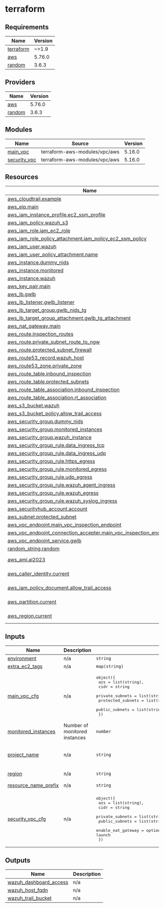 # terraform

<!-- BEGINNING OF PRE-COMMIT-TERRAFORM DOCS HOOK -->
## Requirements

| Name | Version |
|------|---------|
| <a name="requirement_terraform"></a> [terraform](#requirement\_terraform) | ~>1.9 |
| <a name="requirement_aws"></a> [aws](#requirement\_aws) | 5.76.0 |
| <a name="requirement_random"></a> [random](#requirement\_random) | 3.6.3 |

## Providers

| Name | Version |
|------|---------|
| <a name="provider_aws"></a> [aws](#provider\_aws) | 5.76.0 |
| <a name="provider_random"></a> [random](#provider\_random) | 3.6.3 |

## Modules

| Name | Source | Version |
|------|--------|---------|
| <a name="module_main_vpc"></a> [main\_vpc](#module\_main\_vpc) | terraform-aws-modules/vpc/aws | 5.16.0 |
| <a name="module_security_vpc"></a> [security\_vpc](#module\_security\_vpc) | terraform-aws-modules/vpc/aws | 5.16.0 |

## Resources

| Name | Type |
|------|------|
| [aws_cloudtrail.example](https://registry.terraform.io/providers/hashicorp/aws/5.76.0/docs/resources/cloudtrail) | resource |
| [aws_eip.main](https://registry.terraform.io/providers/hashicorp/aws/5.76.0/docs/resources/eip) | resource |
| [aws_iam_instance_profile.ec2_ssm_profile](https://registry.terraform.io/providers/hashicorp/aws/5.76.0/docs/resources/iam_instance_profile) | resource |
| [aws_iam_policy.wazuh_s3](https://registry.terraform.io/providers/hashicorp/aws/5.76.0/docs/resources/iam_policy) | resource |
| [aws_iam_role.iam_ec2_role](https://registry.terraform.io/providers/hashicorp/aws/5.76.0/docs/resources/iam_role) | resource |
| [aws_iam_role_policy_attachment.iam_policy_ec2_ssm_policy](https://registry.terraform.io/providers/hashicorp/aws/5.76.0/docs/resources/iam_role_policy_attachment) | resource |
| [aws_iam_user.wazuh](https://registry.terraform.io/providers/hashicorp/aws/5.76.0/docs/resources/iam_user) | resource |
| [aws_iam_user_policy_attachment.name](https://registry.terraform.io/providers/hashicorp/aws/5.76.0/docs/resources/iam_user_policy_attachment) | resource |
| [aws_instance.dummy_nids](https://registry.terraform.io/providers/hashicorp/aws/5.76.0/docs/resources/instance) | resource |
| [aws_instance.monitored](https://registry.terraform.io/providers/hashicorp/aws/5.76.0/docs/resources/instance) | resource |
| [aws_instance.wazuh](https://registry.terraform.io/providers/hashicorp/aws/5.76.0/docs/resources/instance) | resource |
| [aws_key_pair.main](https://registry.terraform.io/providers/hashicorp/aws/5.76.0/docs/resources/key_pair) | resource |
| [aws_lb.gwlb](https://registry.terraform.io/providers/hashicorp/aws/5.76.0/docs/resources/lb) | resource |
| [aws_lb_listener.gwlb_listener](https://registry.terraform.io/providers/hashicorp/aws/5.76.0/docs/resources/lb_listener) | resource |
| [aws_lb_target_group.gwlb_nids_tg](https://registry.terraform.io/providers/hashicorp/aws/5.76.0/docs/resources/lb_target_group) | resource |
| [aws_lb_target_group_attachment.gwlb_tg_attachment](https://registry.terraform.io/providers/hashicorp/aws/5.76.0/docs/resources/lb_target_group_attachment) | resource |
| [aws_nat_gateway.main](https://registry.terraform.io/providers/hashicorp/aws/5.76.0/docs/resources/nat_gateway) | resource |
| [aws_route.inspection_routes](https://registry.terraform.io/providers/hashicorp/aws/5.76.0/docs/resources/route) | resource |
| [aws_route.private_subnet_route_to_ngw](https://registry.terraform.io/providers/hashicorp/aws/5.76.0/docs/resources/route) | resource |
| [aws_route.protected_subnet_firewall](https://registry.terraform.io/providers/hashicorp/aws/5.76.0/docs/resources/route) | resource |
| [aws_route53_record.wazuh_host](https://registry.terraform.io/providers/hashicorp/aws/5.76.0/docs/resources/route53_record) | resource |
| [aws_route53_zone.private_zone](https://registry.terraform.io/providers/hashicorp/aws/5.76.0/docs/resources/route53_zone) | resource |
| [aws_route_table.inbound_inspection](https://registry.terraform.io/providers/hashicorp/aws/5.76.0/docs/resources/route_table) | resource |
| [aws_route_table.protected_subnets](https://registry.terraform.io/providers/hashicorp/aws/5.76.0/docs/resources/route_table) | resource |
| [aws_route_table_association.inbound_inspection](https://registry.terraform.io/providers/hashicorp/aws/5.76.0/docs/resources/route_table_association) | resource |
| [aws_route_table_association.rt_association](https://registry.terraform.io/providers/hashicorp/aws/5.76.0/docs/resources/route_table_association) | resource |
| [aws_s3_bucket.wazuh](https://registry.terraform.io/providers/hashicorp/aws/5.76.0/docs/resources/s3_bucket) | resource |
| [aws_s3_bucket_policy.allow_trail_access](https://registry.terraform.io/providers/hashicorp/aws/5.76.0/docs/resources/s3_bucket_policy) | resource |
| [aws_security_group.dummy_nids](https://registry.terraform.io/providers/hashicorp/aws/5.76.0/docs/resources/security_group) | resource |
| [aws_security_group.monitored_instances](https://registry.terraform.io/providers/hashicorp/aws/5.76.0/docs/resources/security_group) | resource |
| [aws_security_group.wazuh_instance](https://registry.terraform.io/providers/hashicorp/aws/5.76.0/docs/resources/security_group) | resource |
| [aws_security_group_rule.data_ingress_tcp](https://registry.terraform.io/providers/hashicorp/aws/5.76.0/docs/resources/security_group_rule) | resource |
| [aws_security_group_rule.data_ingress_udp](https://registry.terraform.io/providers/hashicorp/aws/5.76.0/docs/resources/security_group_rule) | resource |
| [aws_security_group_rule.https_egress](https://registry.terraform.io/providers/hashicorp/aws/5.76.0/docs/resources/security_group_rule) | resource |
| [aws_security_group_rule.monitored_egress](https://registry.terraform.io/providers/hashicorp/aws/5.76.0/docs/resources/security_group_rule) | resource |
| [aws_security_group_rule.udp_egress](https://registry.terraform.io/providers/hashicorp/aws/5.76.0/docs/resources/security_group_rule) | resource |
| [aws_security_group_rule.wazuh_agent_ingress](https://registry.terraform.io/providers/hashicorp/aws/5.76.0/docs/resources/security_group_rule) | resource |
| [aws_security_group_rule.wazuh_egress](https://registry.terraform.io/providers/hashicorp/aws/5.76.0/docs/resources/security_group_rule) | resource |
| [aws_security_group_rule.wazuh_syslog_ingress](https://registry.terraform.io/providers/hashicorp/aws/5.76.0/docs/resources/security_group_rule) | resource |
| [aws_securityhub_account.account](https://registry.terraform.io/providers/hashicorp/aws/5.76.0/docs/resources/securityhub_account) | resource |
| [aws_subnet.protected_subnet](https://registry.terraform.io/providers/hashicorp/aws/5.76.0/docs/resources/subnet) | resource |
| [aws_vpc_endpoint.main_vpc_inspection_endpoint](https://registry.terraform.io/providers/hashicorp/aws/5.76.0/docs/resources/vpc_endpoint) | resource |
| [aws_vpc_endpoint_connection_accepter.main_vpc_inspection_endpoint](https://registry.terraform.io/providers/hashicorp/aws/5.76.0/docs/resources/vpc_endpoint_connection_accepter) | resource |
| [aws_vpc_endpoint_service.gwlb](https://registry.terraform.io/providers/hashicorp/aws/5.76.0/docs/resources/vpc_endpoint_service) | resource |
| [random_string.random](https://registry.terraform.io/providers/hashicorp/random/3.6.3/docs/resources/string) | resource |
| [aws_ami.al2023](https://registry.terraform.io/providers/hashicorp/aws/5.76.0/docs/data-sources/ami) | data source |
| [aws_caller_identity.current](https://registry.terraform.io/providers/hashicorp/aws/5.76.0/docs/data-sources/caller_identity) | data source |
| [aws_iam_policy_document.allow_trail_access](https://registry.terraform.io/providers/hashicorp/aws/5.76.0/docs/data-sources/iam_policy_document) | data source |
| [aws_partition.current](https://registry.terraform.io/providers/hashicorp/aws/5.76.0/docs/data-sources/partition) | data source |
| [aws_region.current](https://registry.terraform.io/providers/hashicorp/aws/5.76.0/docs/data-sources/region) | data source |

## Inputs

| Name | Description | Type | Default | Required |
|------|-------------|------|---------|:--------:|
| <a name="input_environment"></a> [environment](#input\_environment) | n/a | `string` | `"demo"` | no |
| <a name="input_extra_ec2_tags"></a> [extra\_ec2\_tags](#input\_extra\_ec2\_tags) | n/a | `map(string)` | n/a | yes |
| <a name="input_main_vpc_cfg"></a> [main\_vpc\_cfg](#input\_main\_vpc\_cfg) | n/a | <pre>object({<br>    azs               = list(string),<br>    cidr              = string<br>    private_subnets   = list(string)<br>    protected_subnets = list(string)<br>    public_subnets    = list(string)<br>  })</pre> | n/a | yes |
| <a name="input_monitored_instances"></a> [monitored\_instances](#input\_monitored\_instances) | Number of monitored instances | `number` | n/a | yes |
| <a name="input_project_name"></a> [project\_name](#input\_project\_name) | n/a | `string` | `"real-time-threat-detection-on-aws"` | no |
| <a name="input_region"></a> [region](#input\_region) | n/a | `string` | `"eu-west-1"` | no |
| <a name="input_resource_name_prefix"></a> [resource\_name\_prefix](#input\_resource\_name\_prefix) | n/a | `string` | `"workshop-rttdoa"` | no |
| <a name="input_security_vpc_cfg"></a> [security\_vpc\_cfg](#input\_security\_vpc\_cfg) | n/a | <pre>object({<br>    azs                = list(string),<br>    cidr               = string<br>    private_subnets    = list(string)<br>    public_subnets     = list(string)<br>    enable_nat_gateway = optional(bool, false) #required only for first launch<br>  })</pre> | n/a | yes |

## Outputs

| Name | Description |
|------|-------------|
| <a name="output_wazuh_dashboard_access"></a> [wazuh\_dashboard\_access](#output\_wazuh\_dashboard\_access) | n/a |
| <a name="output_wazuh_host_fqdn"></a> [wazuh\_host\_fqdn](#output\_wazuh\_host\_fqdn) | n/a |
| <a name="output_wazuh_trail_bucket"></a> [wazuh\_trail\_bucket](#output\_wazuh\_trail\_bucket) | n/a |
<!-- END OF PRE-COMMIT-TERRAFORM DOCS HOOK -->
